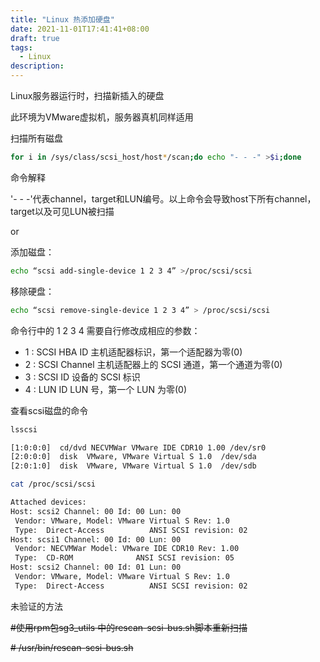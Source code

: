 ```yaml
---
title: "Linux 热添加硬盘"
date: 2021-11-01T17:41:41+08:00
draft: true
tags:
  - Linux
description:
---
```


Linux服务器运行时，扫描新插入的硬盘 

此环境为VMware虚拟机，服务器真机同样适用  

  

扫描所有磁盘  

```bash
for i in /sys/class/scsi_host/host*/scan;do echo "- - -" >$i;done
```

 命令解释

'- - -'代表channel，target和LUN编号。以上命令会导致host下所有channel，target以及可见LUN被扫描  
    

or  




添加磁盘：

```bash
echo “scsi add-single-device 1 2 3 4” >/proc/scsi/scsi
```

移除硬盘：

```bash
echo “scsi remove-single-device 1 2 3 4” > /proc/scsi/scsi
```



命令行中的 1 2 3 4 需要自行修改成相应的参数：

- 1 : SCSI HBA ID  主机适配器标识，第一个适配器为零(0)
- 2 : SCSI Channel  主机适配器上的 SCSI 通道，第一个通道为零(0)
- 3 : SCSI ID  设备的 SCSI 标识
- 4 : LUN ID   LUN 号，第一个 LUN 为零(0)

查看scsi磁盘的命令

```bash
lsscsi

[1:0:0:0]  cd/dvd NECVMWar VMware IDE CDR10 1.00 /dev/sr0 
[2:0:0:0]  disk  VMware, VMware Virtual S 1.0  /dev/sda 
[2:0:1:0]  disk  VMware, VMware Virtual S 1.0  /dev/sdb 
```

```bash
cat /proc/scsi/scsi 

Attached devices:
Host: scsi2 Channel: 00 Id: 00 Lun: 00
 Vendor: VMware, Model: VMware Virtual S Rev: 1.0 
 Type:  Direct-Access          ANSI SCSI revision: 02
Host: scsi1 Channel: 00 Id: 00 Lun: 00
 Vendor: NECVMWar Model: VMware IDE CDR10 Rev: 1.00
 Type:  CD-ROM              ANSI SCSI revision: 05
Host: scsi2 Channel: 00 Id: 01 Lun: 00
 Vendor: VMware, Model: VMware Virtual S Rev: 1.0 
 Type:  Direct-Access          ANSI SCSI revision: 02
```

未验证的方法

~~\#使用rpm包sg3_utils 中的rescan-scsi-bus.sh脚本重新扫描~~

~~\# /usr/bin/rescan-scsi-bus.sh~~


